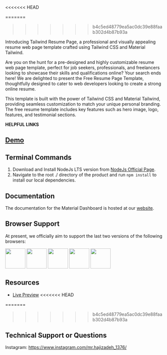 <<<<<<< HEAD

=======
>>>>>>> b4c5ed48779ea5ac0dc39e88faab302d4b87b93a

Introducing Tailwind Resume Page, a professional and visually appealing resume web page template crafted using Tailwind CSS and Material Tailwind.

Are you on the hunt for a pre-designed and highly customizable resume web page template, perfect for job seekers, professionals, and freelancers looking to showcase their skills and qualifications online? Your search ends here! We are delighted to present the Free Resume Page Template, thoughtfully designed to cater to web developers looking to create a strong online resume.

This template is built with the power of Tailwind CSS and Material Tailwind, providing seamless customization to match your unique personal branding. The free resume template includes key features such as hero image, logo, features, and testimonial sections.

**HELPFUL LINKS**


## [Demo](http://localhost:3000/en)



## Terminal Commands

1. Download and Install NodeJs LTS version from [NodeJs Official Page](https://nodejs.org/en/download/).
2. Navigate to the root ./ directory of the product and run `npm install` to install our local dependencies.

## Documentation

The documentation for the Material Dashboard is hosted at our [website](https://www.material-tailwind.com/docs/react/installation?ref=readme-ntrp).

## Browser Support

At present, we officially aim to support the last two versions of the following browsers:

<img src="https://s3.amazonaws.com/creativetim_bucket/github/browser/chrome.png" width="64" height="64"> <img src="https://s3.amazonaws.com/creativetim_bucket/github/browser/firefox.png" width="64" height="64"> <img src="https://s3.amazonaws.com/creativetim_bucket/github/browser/edge.png" width="64" height="64"> <img src="https://s3.amazonaws.com/creativetim_bucket/github/browser/safari.png" width="64" height="64"> <img src="https://s3.amazonaws.com/creativetim_bucket/github/browser/opera.png" width="64" height="64">

## Resources

- [Live Preview](http://localhost:3000/en)
<<<<<<< HEAD

=======
>>>>>>> b4c5ed48779ea5ac0dc39e88faab302d4b87b93a

## Technical Support or Questions

Instagram: <https://www.instagram.com/mr.hajizadeh_1376/>
